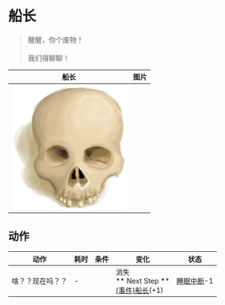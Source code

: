 # 船长  
> 醒醒，你个废物！<br><br>我们得聊聊！  
  
  船长  |   图片   
 ----  |  ----:   
   |  <img decoding="async" src="Sprite/Skull.png" href="a.md" style="max-width:300px;max-height:300px;">   
  
## 动作  
动作  |  耗时  |  条件  |  变化  |  状态  
----  |  ----  |  ----  |  ----  |  ----  
啥？？现在吗？？<br>  |  -  |    |  消失<br>** Next Step **<br>  [(事件)船长](Event_CaptainSpecial1b.md)(+1)<br>  |  [睡眠中断](SleepInterrupt.md)-1  
